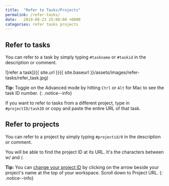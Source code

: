 ```yaml
---
title:  "Refer to Tasks/Projects"
permalink: /refer-tasks/
date:   2019-08-23 15:00:00 +0800
categories: refer tasks projects
---
```

## Refer to tasks

You can refer to a task by simply typing `#taskname` or `#taskid` in the description or comment.

![refer a task]({{ site.url }}{{ site.baseurl }}/assets/images/refer-tasks/refer_task.jpg)

**Tip:** Toggle on the Advanced mode by hitting `Ctrl` or `Alt` for Mac to see the task ID number. 
{: .notice--info}


If you want to refer to tasks from a different project, type in `#projectID/taskID` or copy and paste the entire URL of that task. 


## Refer to projects

You can refer to a project by simply typing `#projectid/0` in the description or comment.

You will be able to find the project ID at its URL. It's the characters between w/ and /. 

**Tip:** You can [change your project ID](http://localhost:4000/guide/edit-project/) by clicking on the arrow beside your project's name at the top of your workspace. Scroll down to Project URL. 
{: .notice--info}